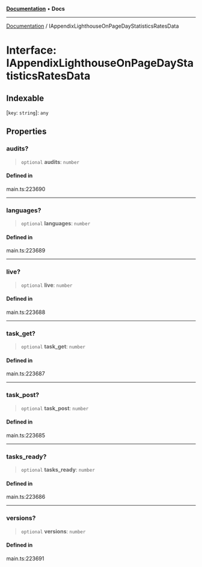 [**Documentation**](../README.md) • **Docs**

***

[Documentation](../README.md) / IAppendixLighthouseOnPageDayStatisticsRatesData

# Interface: IAppendixLighthouseOnPageDayStatisticsRatesData

## Indexable

 \[`key`: `string`\]: `any`

## Properties

### audits?

> `optional` **audits**: `number`

#### Defined in

main.ts:223690

***

### languages?

> `optional` **languages**: `number`

#### Defined in

main.ts:223689

***

### live?

> `optional` **live**: `number`

#### Defined in

main.ts:223688

***

### task\_get?

> `optional` **task\_get**: `number`

#### Defined in

main.ts:223687

***

### task\_post?

> `optional` **task\_post**: `number`

#### Defined in

main.ts:223685

***

### tasks\_ready?

> `optional` **tasks\_ready**: `number`

#### Defined in

main.ts:223686

***

### versions?

> `optional` **versions**: `number`

#### Defined in

main.ts:223691
